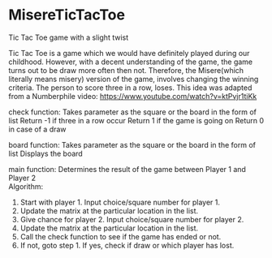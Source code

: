 # MisereTicTacToe
Tic Tac Toe game with a slight twist

Tic Tac Toe is a game which we would have definitely played during our childhood. However, with a decent understanding of the game, the game turns out to be draw more often then not. Therefore, the Misere(which literally means misery) version of the game, involves changing the winning criteria. The person to score three in a row, loses. 
This idea was adapted from a Numberphile video: https://www.youtube.com/watch?v=ktPvjr1tiKk

check function: Takes parameter as the square or the board in the form of list
Return -1 if three in a row occur
Return 1 if the game is going on
Return 0 in case of a draw

board function: Takes parameter as the square or the board in the form of list
Displays the board

main function: Determines the result of the game between Player 1 and Player 2<br>
Algorithm:
1. Start with player 1. Input choice/square number for player 1. 
2. Update the matrix at the particular location in the list.
3. Give chance for player 2. Input choice/square number for player 2. 
4. Update the matrix at the particular location in the list.
5. Call the check function to see if the game has ended or not.
6. If not, goto step 1. If yes, check if draw or which player has lost.

